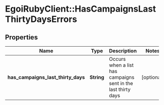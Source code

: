 # EgoiRubyClient::HasCampaignsLastThirtyDaysErrors

## Properties
Name | Type | Description | Notes
------------ | ------------- | ------------- | -------------
**has_campaigns_last_thirty_days** | **String** | Occurs when a list has campaigns sent in the last thirty days | [optional] 


